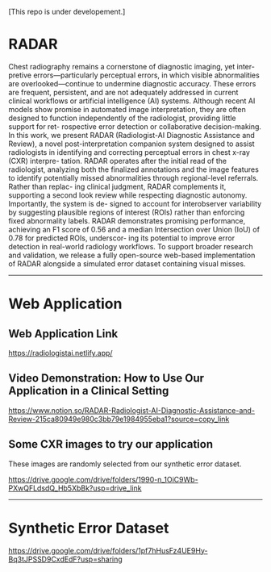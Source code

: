 [This repo is under developement.]
# RADAR
Chest radiography remains a cornerstone of diagnostic imaging, yet inter-
pretive errors—particularly perceptual errors, in which visible abnormalities
are overlooked—continue to undermine diagnostic accuracy. These errors
are frequent, persistent, and are not adequately addressed in current clinical
workflows or artificial intelligence (AI) systems. Although recent AI models
show promise in automated image interpretation, they are often designed
to function independently of the radiologist, providing little support for ret-
rospective error detection or collaborative decision-making. In this work,
we present RADAR (Radiologist-AI Diagnostic Assistance and Review), a
novel post-interpretation companion system designed to assist radiologists in
identifying and correcting perceptual errors in chest x-ray (CXR) interpre-
tation. RADAR operates after the initial read of the radiologist, analyzing
both the finalized annotations and the image features to identify potentially
missed abnormalities through regional-level referrals. Rather than replac-
ing clinical judgment, RADAR complements it, supporting a second look
review while respecting diagnostic autonomy. Importantly, the system is de-
signed to account for interobserver variability by suggesting plausible regions
of interest (ROIs) rather than enforcing fixed abnormality labels. RADAR
demonstrates promising performance, achieving an F1 score of 0.56 and a
median Intersection over Union (IoU) of 0.78 for predicted ROIs, underscor-
ing its potential to improve error detection in real-world radiology workflows.
To support broader research and validation, we release a fully open-source
web-based implementation of RADAR alongside a simulated error dataset
containing visual misses.

------------------------------------------------------------------------

# Web Application

## Web Application Link

https://radiologistai.netlify.app/ 

## Video Demonstration: How to Use Our Application in a Clinical Setting

https://www.notion.so/RADAR-Radiologist-AI-Diagnostic-Assistance-and-Review-215ca80949e980c3bb79e1984955eba1?source=copy_link

## Some CXR images to try our application 

These images are randomly selected from our synthetic error dataset.

https://drive.google.com/drive/folders/1990-n_1OiC9Wb-PXwQFLdsdQ_Hb5XbBk?usp=drive_link

------------------------------------------------------------------------

# Synthetic Error Dataset

https://drive.google.com/drive/folders/1pf7hHusFz4UE9Hy-Bq3tJPSSD9CxdEdF?usp=sharing


